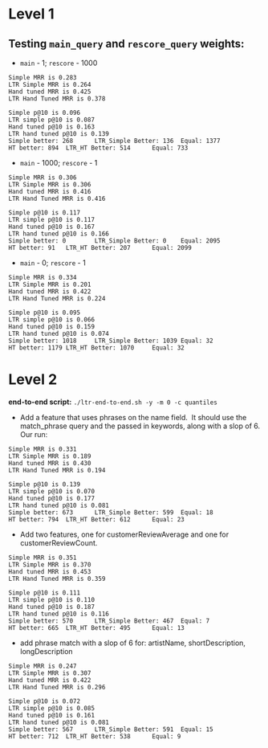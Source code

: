 # Level 1

## Testing `main_query` and `rescore_query` weights:
- `main` - 1; `rescore` - 1000
```
Simple MRR is 0.283
LTR Simple MRR is 0.264
Hand tuned MRR is 0.425
LTR Hand Tuned MRR is 0.378

Simple p@10 is 0.096
LTR simple p@10 is 0.087
Hand tuned p@10 is 0.163
LTR hand tuned p@10 is 0.139
Simple better: 268      LTR_Simple Better: 136  Equal: 1377
HT better: 894  LTR_HT Better: 514      Equal: 733
```
- `main` - 1000; `rescore` - 1
```
Simple MRR is 0.306
LTR Simple MRR is 0.306
Hand tuned MRR is 0.416
LTR Hand Tuned MRR is 0.416

Simple p@10 is 0.117
LTR simple p@10 is 0.117
Hand tuned p@10 is 0.167
LTR hand tuned p@10 is 0.166
Simple better: 0        LTR_Simple Better: 0    Equal: 2095
HT better: 91   LTR_HT Better: 207      Equal: 2099
```
- `main` - 0; `rescore` - 1
```
Simple MRR is 0.334
LTR Simple MRR is 0.201
Hand tuned MRR is 0.422
LTR Hand Tuned MRR is 0.224

Simple p@10 is 0.095
LTR simple p@10 is 0.066
Hand tuned p@10 is 0.159
LTR hand tuned p@10 is 0.074
Simple better: 1018     LTR_Simple Better: 1039 Equal: 32
HT better: 1179 LTR_HT Better: 1070     Equal: 32
```

# Level 2

**end-to-end script:** `./ltr-end-to-end.sh -y -m 0 -c quantiles`

- Add a feature that uses phrases on the name field.  It should use the match_phrase query and the passed in keywords, along with a slop of 6. Our run:
```
Simple MRR is 0.331
LTR Simple MRR is 0.189
Hand tuned MRR is 0.430
LTR Hand Tuned MRR is 0.194

Simple p@10 is 0.139
LTR simple p@10 is 0.070
Hand tuned p@10 is 0.177
LTR hand tuned p@10 is 0.081
Simple better: 673      LTR_Simple Better: 599  Equal: 18
HT better: 794  LTR_HT Better: 612      Equal: 23
```

-  Add two features, one for customerReviewAverage and one for customerReviewCount.
```
Simple MRR is 0.351
LTR Simple MRR is 0.370
Hand tuned MRR is 0.453
LTR Hand Tuned MRR is 0.359

Simple p@10 is 0.111
LTR simple p@10 is 0.110
Hand tuned p@10 is 0.187
LTR hand tuned p@10 is 0.116
Simple better: 570      LTR_Simple Better: 467  Equal: 7
HT better: 665  LTR_HT Better: 495      Equal: 13
```

- add phrase match with a slop of 6 for: artistName, shortDescription, longDescription
```
Simple MRR is 0.247
LTR Simple MRR is 0.307
Hand tuned MRR is 0.422
LTR Hand Tuned MRR is 0.296

Simple p@10 is 0.072
LTR simple p@10 is 0.085
Hand tuned p@10 is 0.161
LTR hand tuned p@10 is 0.081
Simple better: 567      LTR_Simple Better: 591  Equal: 15
HT better: 712  LTR_HT Better: 538      Equal: 9
```


